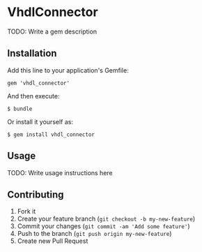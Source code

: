 # VhdlConnector

TODO: Write a gem description

## Installation

Add this line to your application's Gemfile:

    gem 'vhdl_connector'

And then execute:

    $ bundle

Or install it yourself as:

    $ gem install vhdl_connector

## Usage

TODO: Write usage instructions here

## Contributing

1. Fork it
2. Create your feature branch (`git checkout -b my-new-feature`)
3. Commit your changes (`git commit -am 'Add some feature'`)
4. Push to the branch (`git push origin my-new-feature`)
5. Create new Pull Request
